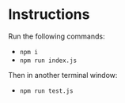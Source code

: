 # Instructions

Run the following commands:

* `npm i`
* `npm run index.js`

Then in another terminal window:

* `npm run test.js`